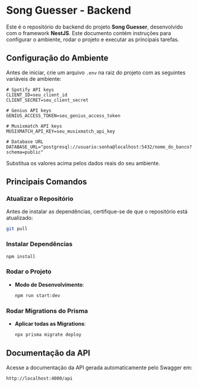 # Song Guesser - Backend

Este é o repositório do backend do projeto **Song Guesser**, desenvolvido com o framework **NestJS**. Este documento contém instruções para configurar o ambiente, rodar o projeto e executar as principais tarefas.


## Configuração do Ambiente

Antes de iniciar, crie um arquivo `.env` na raiz do projeto com as seguintes variáveis de ambiente:

```properties
# Spotify API keys
CLIENT_ID=seu_client_id
CLIENT_SECRET=seu_client_secret

# Genius API keys
GENIUS_ACCESS_TOKEN=seu_genius_access_token

# Musixmatch API keys
MUSIXMATCH_API_KEY=seu_musixmatch_api_key

# Database URL
DATABASE_URL="postgresql://usuario:senha@localhost:5432/nome_do_banco?schema=public"
```

Substitua os valores acima pelos dados reais do seu ambiente.

## Principais Comandos

### Atualizar o Repositório

Antes de instalar as dependências, certifique-se de que o repositório está atualizado:
```bash
git pull
```

### Instalar Dependências
```bash
npm install
```

### Rodar o Projeto

- **Modo de Desenvolvimento**:
  ```bash
  npm run start:dev
  ```

### Rodar Migrations do Prisma

- **Aplicar todas as Migrations**:
  ```bash
  npx prisma migrate deploy
  ```

## Documentação da API

Acesse a documentação da API gerada automaticamente pelo Swagger em:
```
http://localhost:4000/api
```
